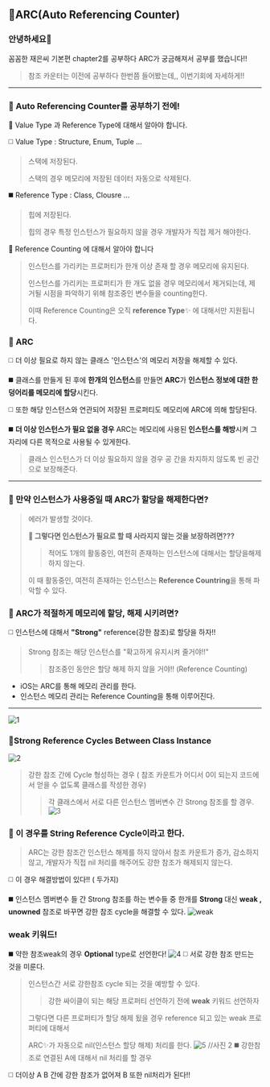 ## 🤔ARC(Auto Referencing Counter)

### 안녕하세요👋
꼼꼼한 재은씨 기본편 chapter2를 공부하다 ARC가 궁금해져서 공부를 했습니다!!
> 참조 카운터는 이전에 공부하다 한번쯤 들어봤는데,, 이번기회에 자세하게!!

---

### 🔭 Auto Referencing Counter를 공부하기 전에!

🌱 Value Type 과 Reference Type에 대해서 알아야 합니다.

:white_medium_square: Value Type : Structure, Enum, Tuple ...

> 스택에 저장된다. 
>
> 스택의 경우 메모리에 저장된 데이터 자동으로 삭제된다.

:black_medium_square: Reference Type  : Class, Clousre ... 
> 힙에 저장된다.
>
>힙의 경우 특정 인스턴스가 필요하지 않을 경우 개발자가 직접 제거 해야한다.

🌱 Reference Counting 에 대해서 알아야 합니다

> 인스턴스를 가리키는 프로퍼티가 한개 이상 존재 할 경우 메모리에 유지된다.
>
> 인스턴스를 가리키는 프로퍼티가 한 개도 없을 경우 메모리에서 제거되는데,
> 제거될 시점을 파악하기 위해 참조중인 변수들을 counting한다.
>
> 이때 Reference Counting은 오직 **reference Type**✨ 에 대해서만 지원됩니다.

### 🔭 ARC

:white_medium_square: 더 이상 필요로 하지 않는 클래스 '인스턴스'의 메모리 저장을 해제할 수  있다.

:black_medium_square: 클래스를 만들게 된 후에 **한개의 인스턴스**를 만들면 **ARC**가 **인스턴스 정보에 대한 한 덩어리를 메모리에 할당**시킨다.

:white_medium_square: 또한 해당 인스턴스와 연관되어 저장된 프로퍼티도 메모리에 ARC에 의해 할당된다.

:black_medium_square: **더 이상 인스턴스가 필요 없을 경우** ARC는 메모리에 사용된 **인스턴스를 해방**시켜 그 자리에 다른 목적으로 사용될 수 있게한다.
> 클래스 인스턴스가 더 이상 필요하지 않을 경우 공 간을 차지하지 않도록 빈 공간으로 보장해준다.

---

### 🤔 만약 인스턴스가 사용중일 때 ARC가 할당을 해제한다면?

> 에러가 발생할 것이다.
> 
> **🔭 그렇다면 인스턴스가 필요로 할 때 사라지지 않는 것을 보장하려면???**
> > 적어도 1개의 활동중인, 여전히 존재하는 인스턴스에 대해서는 할당을해제하지 않는다.
> 
> 이 때 활동중인, 여전히 존재하는 인스턴스는 **Reference Countring**을 통해 파악할 수 있다.

### 🔭   ARC가 적절하게 메모리에 할당, 해제 시키려면?

:white_medium_square: 인스턴스에 대해서 **"Strong"**  reference(강한 참조)로 할당을 하자!! 

> Strong 참조는 해당 인스턴스를 "확고하게 유지시켜 줄거야!!"
> > 참조중인 동안은 할당 해제 하지 않을 거야!! (Reference Counting)

- iOS는 ARC를 통해 메모리 관리를 한다.
- 인스턴스 메모리 관리는 Reference Counting을 통해 이루어진다.

---

![1](https://user-images.githubusercontent.com/96910404/156913171-75d05fb0-383f-4c8e-ae37-8758d2a1a3b3.png)
###  🔭Strong Reference Cycles Between Class Instance
![2](https://user-images.githubusercontent.com/96910404/156913177-7dae526f-cebe-4a12-8e5d-06b662c58a4b.png)
> 강한 참조 간에 Cycle 형성하는 경우 ( 참조 카운트가 어디서 0이 되는지 코드에서 얻을 수 없도록 클래스를 작성한 경우)
>  > 각 클래스에서 서로 다른 인스턴스 멤버변수 간 Strong 참조를 할 경우.
![3](https://user-images.githubusercontent.com/96910404/156913178-a8dceeca-1d42-486c-8340-00ee173e3de2.png)
 ### 🤔 이 경우를 String Reference Cycle이라고 한다. 
 
 > ARC는 강한 참조간 인스턴스 해제를 하지 않아서 참조 카운트가 증가, 감소하지 않고, 개발자가 직접 nil 처리를 해주어도 강한 참조가 해제되지 않는다.
  
:white_medium_square: 이 경우 해결방법이 있다!! ( 두가지)

:black_medium_square: 인스턴스 멤버변수 들 간 Strong 참조를 하는 변수들 중 한개를 **Strong** 대신 **weak , unowned** 참조로 바꾸면 강한 참조 cycle을 해결할 수 있다.
![weak](https://user-images.githubusercontent.com/96910404/156913181-005d9410-756b-484f-b854-f19e49059163.jpeg)
### weak 키워드!

:black_medium_square: 약한 참조weak의 경우 **Optional** type로 선언한다!
![4](https://user-images.githubusercontent.com/96910404/156913179-8730a8cb-6cf1-4bd7-96d5-10a6b04a5195.png)
:white_medium_square: 서로 강한 참조 만드는 것을 미룬다.
> 인스턴스간 서로 강한참조 cycle 되는 것을 예방할 수 있다.
>  > 강한 싸이클이 되는 해당 프로퍼티 선언하기 전에 **weak** 키워드 선언하자
>  
>  그렇다면 다른 프로퍼티가 할당 해제 됬을 경우 reference 되고 있는 weak 프로퍼티에 대해서 
>
> ARC✨가 자동으로 nil(인스턴스 할당 해제) 처리를 한다.
![5](https://user-images.githubusercontent.com/96910404/156913180-2d0c7ab5-2b04-4e01-9c84-ebc08bb202a8.png)
//사진 2
:black_medium_square: 강한참조로 연결된 A에 대해서 nil 처리를 할 경우

:white_medium_square: 더이상 A B 간에 강한 참조가 없어져 B 또한 nil처리가 된다!!
